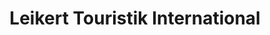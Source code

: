 ---
title: "Leikert Touristik International"
url: /koeln/leikert-touristik-international/
shop: Reisebüro
---